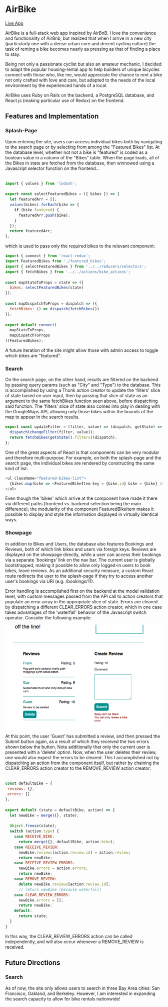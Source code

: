 # AirBike

[Live App](https://www.airbike.life/#/)

AirBike is a full-stack web app inspired by AirBnB.  I love the convenience and functionality of AirBnb, but realized that when I arrive in a new city (particularly one with a dense urban core and decent cycling culture) the task of renting a bike becomes nearly as pressing as that of finding a place to stay.

Being not only a passionate cyclist but also an amateur mechanic, I decided to adapt the popular housing-rental app to help builders of unique bicycles connect with those who, like me, would appreciate the chance to rent a bike not only crafted with love and care, but adapted to the needs of the local environment by the experienced hands of a local.

AirBike uses Ruby on Rails on the backend, a PostgreSQL database, and React.js (making particular use of Redux) on the frontend.

## Features and Implementation

### Splash-Page

Upon entering the site, users can access individual bikes both by navigating to the search page or by selecting from among the "Featured Bikes" list.  At the database level, whether not not a bike is "featured" is coded as a boolean value in a column of the "Bikes" table.  When the page loads, all of the Bikes in state are fetched from the database, then winnowed using a Javascript selector function on the frontend...

```javascript

import { values } from 'lodash';

export const selectFeaturedBikes = ({ bikes }) => {
  let featuredArr = [];
  values(bikes).forEach(bike => {
    if (bike.featured) {
      featuredArr.push(bike);
    }
  });
  return featuredArr;
};
```

which is used to pass only the required bikes to the relevant component:

```javascript
import { connect } from 'react-redux';
import FeaturedBikes from './featured_bikes';
import { selectFeaturedBikes } from '../../reducers/selectors';
import { fetchBikes } from '../../actions/bike_actions';

const mapStateToProps = state => ({
  bikes: selectFeaturedBikes(state)
});

const mapDispatchToProps = dispatch => ({
  fetchBikes: () => dispatch(fetchBikes())
});

export default connect(
  mapStateToProps,
  mapDispatchToProps
)(FeaturedBikes);
```

A future iteration of the site might allow those with admin access to toggle which bikes are "featured".

### Search

On the search page, on the other hand, results are filtered on the backend by passing query params (such as "City" and "Type") to the database.  This is accomplished by using a Thunk action creator to update the 'filters' slice of state based on user input, then by passing that slice of state as an argument to the same fetchBikes function seen above, before dispatching said function.  The 'filters' slice of state also comes into play in dealing with the GoogleMaps API, allowing only those bikes within the bounds of the map to appear in the search results.

```javascript
export const updateFilter = (filter, value) => (dispatch, getState) => {
  dispatch(changeFilter(filter, value));
  return fetchBikes(getState().filters)(dispatch);
};
```

One of the great aspects of React is that components can be very modular and therefore multi-purpose.  For example, on both the splash-page and the search page, the individual bikes are rendered by constructing the same kind of list:

```javascript
<ul className="featured-bikes-list">
  {bikes.map(bike => <FeaturedBikeItem key = {bike.id} bike = {bike} />)}
</ul>
```
Even though the 'bikes' which arrive at the component have made it there via different paths (frontend vs. backend selection being the main difference), the modularity of the component FeaturedBikeItem makes it possible to display and style the information displayed in virtually identical ways.  

### Showpage

In addition to Bikes and Users, the database also features Bookings and Reviews, both of which link bikes and users via foreign keys.  Reviews are displayed on the showpage directly, while a user can access their bookings via a separate 'bookings' link on the nav bar.  The current user is globally bootstrapped, making it possible to allow only logged-in users to book bikes, leave reviews.  As an additional security measure, a custom React route redirects the user to the splash-page if they try to access another user's bookings via URI (e.g. /bookings/11).

Error handling is accomplished first on the backend at the model validation level, with custom messages passed from the API call to action creators that populate an error array in the appropriate slice of state.  Errors are cleared by dispatching a different CLEAR_ERRORS action creator, which in one case takes advantages of the 'waterfall' behavior of the Javascript switch operator.  Consider the following example:

![](/app/assets/images/Errormessage.png)

At this point, the user 'Guest' has submitted a review, and then pressed the Submit button again, as a result of which they received the two errors shown below the button.  Note additionally that only the current user is presented with a 'delete' option.  Now, when the user deletes their review, one would also expect the errors to be cleared.  This I accomplished not by dispatching an action from the component itself, but rather by chaining the CLEAR_ERRORS action creator to the REMOVE_REVIEW action creator:

```javascript

const defaultBike = {
 reviews: {},
 errors: []
};

export default (state = defaultBike, action) => {
  let newBike = merge({}, state);

  Object.freeze(state);
  switch (action.type) {
    case RECEIVE_BIKE:
      return merge({}, defaultBike, action.bike);
    case RECEIVE_REVIEW:
      newBike.reviews[action.review.id] = action.review;
      return newBike;
    case RECEIVE_REVIEW_ERRORS:
      newBike.errors = action.errors;
      return newBike;
    case REMOVE_REVIEW:
      delete newBike.reviews[action.review.id];
      // return newBike (because waterfall)
    case CLEAR_REVIEW_ERRORS:
      newBike.errors = [];
      return newBike;
    default:
      return state;
  }
}

```

In this way, the CLEAR_REVIEW_ERRORS action can be called independently, and will also occur whenever a REMOVE_REVIEW is received.  

## Future Directions

### Search

As of now, the site only allows users to search in three Bay Area cities: San Francisco, Oakland, and Berkeley.  However, I am interested in expanding the search capacity to allow for bike rentals nationwide!  
